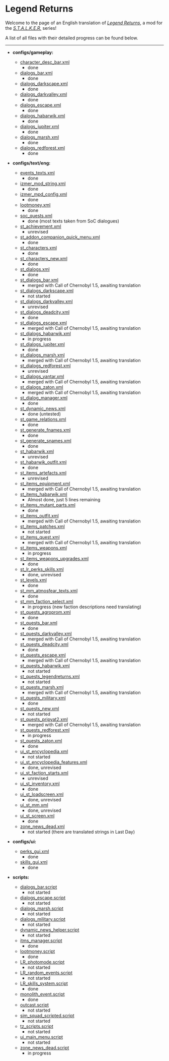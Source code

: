 # Legend Returns
Welcome to the page of an English translation of *[Legend Returns](https://vk.com/legendreturns)*, a mod for the *[S.T.A.L.K.E.R.](https://en.wikipedia.org/wiki/S.T.A.L.K.E.R.)* series!

A list of all files with their detailed progress can be found below.

---


- **configs/gameplay:**
	- [character_desc_bar.xml](gamedata/configs/gameplay/character_desc_bar.xml)
		- done
	- [dialogs_bar.xml](gamedata/configs/gameplay/dialogs_bar.xml)
		- done
	- [dialogs_darkscape.xml](gamedata/configs/gameplay/dialogs_darkscape.xml)
		- done
	- [dialogs_darkvalley.xml](gamedata/configs/gameplay/dialogs_darkvalley.xml)
		- done
	- [dialogs_escape.xml](gamedata/configs/gameplay/dialogs_escape.xml)
		- done
	- [dialogs_habarwik.xml](gamedata/configs/gameplay/dialogs_habarwik.xml)
		- done
	- [dialogs_jupiter.xml](gamedata/configs/gameplay/dialogs_jupiter.xml)
		- done
	- [dialogs_marsh.xml](gamedata/configs/gameplay/dialogs_marsh.xml)
		- done
	- [dialogs_redforest.xml](gamedata/configs/gameplay/dialogs_redforest.xml)
		- done

- **configs/text/eng:**
	- [events_texts.xml](gamedata/configs/text/eng/events_texts.xml)
		- done
	- [izmer_mod_string.xml](gamedata/configs/text/eng/izmer_mod_string.xml)
		- done
	- [izmer_mpd_config.xml](gamedata/configs/text/eng/izmer_mpd_config.xml)
		- done
	- [lootmoney.xml](gamedata/configs/text/eng/lootmoney.xml)
		- done
	- [soc_quests.xml](gamedata/configs/text/eng/soc_quests.xml)
		- done (most texts taken from SoC dialogues)
	- [st_achievement.xml](gamedata/configs/text/eng/st_achievement.xml)
		- unrevised
	- [st_addon_companion_quick_menu.xml](gamedata/configs/text/eng/st_addon_companion_quick_menu.xml)
		- done
	- [st_characters.xml](gamedata/configs/text/eng/st_characters.xml)
		- done
	- [st_characters_new.xml](gamedata/configs/text/eng/st_characters_new.xml)
		- done
	- [st_dialogs.xml](gamedata/configs/text/rus/st_dialogs.xml)
		- done
	- [st_dialogs_bar.xml](gamedata/configs/text/eng/st_dialogs_bar.xml)
		- merged with Call of Chernobyl 1.5, awaiting translation
	- [st_dialogs_darkscape.xml](gamedata/configs/text/rus/st_dialogs_darkscape.xml)
		- not started
	- [st_dialogs_darkvalley.xml](gamedata/configs/text/eng/st_dialogs_darkvalley.xml)
		- unrevised
	- [st_dialogs_deadcity.xml](gamedata/configs/text/eng/st_dialogs_deadcity.xml)
		- done
	- [st_dialogs_escape.xml](gamedata/configs/text/eng/st_dialogs_escape.xml)
		- merged with Call of Chernobyl 1.5, awaiting translation
	- [st_dialogs_habarwik.xml](gamedata/configs/text/rus/st_dialogs_habarwik.xml)
		- in progress
	- [st_dialogs_jupiter.xml](gamedata/configs/text/eng/st_dialogs_jupiter.xml)
		- done
	- [st_dialogs_marsh.xml](gamedata/configs/text/eng/st_dialogs_marsh.xml)
		- merged with Call of Chernobyl 1.5, awaiting translation
	- [st_dialogs_redforest.xml](gamedata/configs/text/eng/st_dialogs_redforest.xml)
		- unrevised
	- [st_dialogs_yantar.xml](gamedata/configs/text/eng/st_dialogs_yantar.xml)
		- merged with Call of Chernobyl 1.5, awaiting translation
	- [st_dialogs_zaton.xml](gamedata/configs/text/eng/st_dialogs_zaton.xml)
		- merged with Call of Chernobyl 1.5, awaiting translation
	- [st_dialog_manager.xml](gamedata/configs/text/eng/st_dialog_manager.xml)
		- done
	- [st_dynamic_news.xml](gamedata/configs/text/eng/st_dynamic_news.xml)
		- done (untested)
	- [st_game_relations.xml](gamedata/configs/text/eng/st_game_relations.xml)
		- done
	- [st_generate_fnames.xml](gamedata/configs/text/eng/st_generate_fnames.xml)
		- done
	- [st_generate_snames.xml](gamedata/configs/text/eng/st_generate_snames.xml)
		- done
	- [st_habarwik.xml](gamedata/configs/text/eng/st_habarwik.xml)
		- unrevised
	- [st_habarwik_outfit.xml](gamedata/configs/text/eng/st_habarwik_outfit.xml)
		- done
	- [st_items_artefacts.xml](gamedata/configs/text/eng/st_items_artefacts.xml)
		- unrevised
	- [st_items_equipment.xml](gamedata/configs/text/eng/st_items_equipment.xml)
		- merged with Call of Chernobyl 1.5, awaiting translation
	- [st_items_habarwik.xml](gamedata/configs/text/eng/st_items_habarwik.xml)
		- Almost done, just 5 lines remaining
	- [st_items_mutant_parts.xml](gamedata/configs/text/eng/st_items_mutant_parts.xml)
		- done
	- [st_items_outfit.xml](gamedata/configs/text/eng/st_items_outfit.xml)
		- merged with Call of Chernobyl 1.5, awaiting translation
	- [st_items_patches.xml](gamedata/configs/text/rus/st_items_patches.xml)
		- not started
	- [st_items_quest.xml](gamedata/configs/text/eng/st_items_quest.xml)
		- merged with Call of Chernobyl 1.5, awaiting translation
	- [st_items_weapons.xml](gamedata/configs/text/eng/st_items_weapons.xml)
		- in progress
	- [st_items_weapons_upgrades.xml](gamedata/configs/text/eng/st_items_weapons_upgrades.xml)
		- done
	- [st_lr_perks_skills.xml](gamedata/configs/text/eng/st_lr_perks_skills.xml)
		- done, unrevised
	- [st_levels.xml](gamedata/configs/text/eng/st_levels.xml)
		- done
	- [st_mm_atmosfear_texts.xml](gamedata/configs/text/eng/st_mm_atmosfear_texts.xml)
		- done
	- [st_mm_faction_select.xml](gamedata/configs/text/eng/st_mm_faction_select.xml)
		- in progress (new faction descriptions need translating)
	- [st_quests_agroprom.xml](gamedata/configs/text/eng/st_quests_agroprom.xml)
		- done
	- [st_quests_bar.xml](gamedata/configs/text/eng/st_quests_bar.xml)
		- done
	- [st_quests_darkvalley.xml](gamedata/configs/text/eng/st_quests_darkvalley.xml)
		- merged with Call of Chernobyl 1.5, awaiting translation
	- [st_quests_deadcity.xml](gamedata/configs/text/eng/st_quests_deadcity.xml)
		- done
	- [st_quests_escape.xml](gamedata/configs/text/eng/st_quests_escape.xml)
		- merged with Call of Chernobyl 1.5, awaiting translation
	- [st_quests_habarwik.xml](gamedata/configs/text/rus/st_quests_habarwik.xml)
		- not started
	- [st_quests_legendreturns.xml](gamedata/configs/text/rus/st_quests_legendreturns.xml)
		- not started
	- [st_quests_marsh.xml](gamedata/configs/text/eng/st_quests_marsh.xml)
		- merged with Call of Chernobyl 1.5, awaiting translation
	- [st_quests_military.xml](gamedata/configs/text/eng/st_quests_military.xml)
		- done
	- [st_quests_new.xml](gamedata/configs/text/rus/st_quests_new.xml)
		- not started
	- [st_quests_pripyat2.xml](gamedata/configs/text/eng/st_quests_pripyat2.xml)
		- merged with Call of Chernobyl 1.5, awaiting translation
	- [st_quests_redforest.xml](gamedata/configs/text/eng/st_quests_redforest.xml)
		- in progress
	- [st_quests_zaton.xml](gamedata/configs/text/eng/st_quests_zaton.xml)
		- done
	- [ui_st_encyclopedia.xml](gamedata/configs/text/rus/ui_st_encyclopedia.xml)
		- not started
	- [ui_st_encyclopedia_features.xml](gamedata/configs/text/eng/ui_st_encyclopedia_features.xml)
		- done, unrevised
	- [ui_st_faction_starts.xml](gamedata/configs/text/eng/ui_st_faction_starts.xml)
		- unrevised
	- [ui_st_inventory.xml](gamedata/configs/text/eng/ui_st_inventory.xml)
		- done
	- [ui_st_loadscreen.xml](gamedata/configs/text/eng/ui_st_loadscreen.xml)
		- done, unrevised
	- [ui_st_mm.xml](gamedata/configs/text/eng/ui_st_mm.xml)
		- done, unrevised
	- [ui_st_screen.xml](gamedata/configs/text/eng/ui_st_screen.xml)
		- done
	- [zone_news_dead.xml](gamedata/configs/text/rus/zone_news_dead.xml)
		- not started (there are translated strings in Last Day)

- **configs/ui:**
	- [perks_gui.xml](gamedata/configs/ui/perks_gui.xml)
		- done
	- [skills_gui.xml](gamedata/configs/ui/skills_gui.xml)
		- done

- **scripts:**
	- [dialogs_bar.script](gamedata/scripts/dialogs_bar.script)
		- not started
	- [dialogs_escape.script](gamedata/scripts/dialogs_escape.script)
		- not started
	- [dialogs_marsh.script](gamedata/scripts/dialogs_marsh.script)
		- not started
	- [dialogs_military.script](gamedata/scripts/dialogs_military.script)
		- not started
	- [dynamic_news_helper.script](gamedata/scripts/dynamic_news_helper.script)
		- not started
	- [itms_manager.script](gamedata/scripts/itms_manager.script)
		- done
	- [lootmoney.script](gamedata/scripts/lootmoney.script)
		- done
	- [LR_photomode.script](gamedata/scripts/LR_photomode.script)
		- not started
	- [LR_random_events.script](gamedata/scripts/LR_random_events.script)
		- not started
	- [LR_skills_system.script](gamedata/scripts/LR_skills_system.script)
		- done
	- [monolith_event.script](gamedata/scripts/monolith_event.script)
		- done
	- [outcast.script](gamedata/scripts/outcast.script)
		- not started
	- [sim_squad_scripted.script](gamedata/scripts/sim_squad_scripted.script)
		- not started
	- [tz_scripts.script](gamedata/scripts/tz_scripts.script)
		- not started
	- [ui_main_menu.script](gamedata/scripts/ui_main_menu.script)
		- not started
	- [zone_news_dead.script](gamedata/scripts/zone_news_dead.script)
		- in progress
